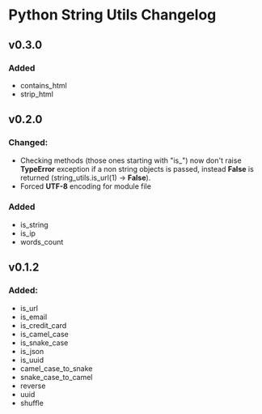 # Python String Utils Changelog

## v0.3.0

### Added

- contains_html
- strip_html


## v0.2.0

### Changed:

- Checking methods (those ones starting with "is_") now don't raise **TypeError** exception
if a non string objects is passed, instead **False** is returned (string_utils.is_url(1) -> **False**).
- Forced **UTF-8** encoding for module file 

### Added

- is_string
- is_ip
- words_count


## v0.1.2

### Added:

- is_url
- is_email
- is_credit_card
- is_camel_case
- is_snake_case
- is_json
- is_uuid
- camel_case_to_snake
- snake_case_to_camel
- reverse
- uuid
- shuffle
